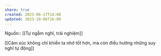 ```yaml
---
share: true
created: 2023-06-17T14:08
updated: 2023-10-06T16:09
---
```

Nguồn:: [[Tự ngẫm nghĩ, trải nghiệm]]

[[Cảm xúc không chỉ khiến ta nhớ tốt hơn, mà còn điều hướng những suy nghĩ tự động]]
